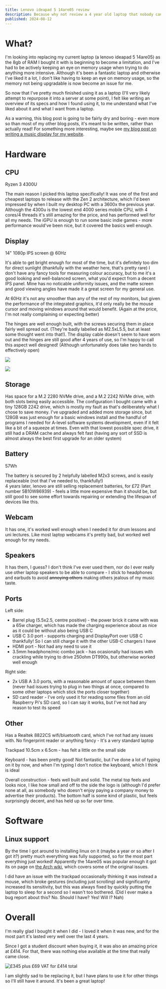 ```yaml
---
title: Lenovo ideapad 5 14are05 review
description: Because why not review a 4 year old laptop that nobody can buy anymore?
published: 2024-08-12
---
```


# What?

I'm looking into replacing my current laptop (a lenovo ideapad 5 14are05) as the 8gb of RAM I bought it with is beginning to become a limitation, and I've had to be actively keeping an eye on memory usage when trying to do anything more intensive. Although it's been a fantastic laptop and otherwise I've liked it a lot, I don't like having to keep an eye on memory usage, so the memory not being upgradable is now become an issue for me.

So now that I've pretty much finished using it as a laptop (I'll very likely attempt to repurpose it into a server at some point), I felt like writing an overview of its specs and how I found using it, to me understand what I've liked about it and what I want from a laptop.

As a warning, this blog post is going to be fairly dry and boring - even more so than most of my other blog posts, it's meant to be written, rather than actually read! For something more interesting, maybe see [my blog post on writing a music display for my website](../small-projects-for-fun/).

# Hardware

## CPU

Ryzen 3 4300U

The main reason I picked this laptop specifically! It was one of the first and cheapest laptops to release with the Zen 2 architecture, which I'd been impressed by when I built my desktop PC with a 3600x the previous year. Although the 4300u is the lowest end 4000 series mobile CPU, with 4 cores/4 threads it's still amazing for the price, and has performed well for all my needs. The iGPU is enough to run some basic indie games - more performance would've been nice, but it covered the basics well enough.

## Display

14" 1080p IPS screen @ 60Hz

It's able to get bright enough for most of the time, but it's definitely too dim for direct sunlight (thankfully with the weather here, that's pretty rare)
I don't have any fancy tools for measuring colour accuracy, but to me it's a good looking and well-balanced screen, what you'd expect from a decent IPS panel.
Mine has no noticable uniformity issues, and the matte screen and good viewing angles have made it a great screen for my general use.

At 60Hz it's not any smoother than any of the rest of my monitors, but given the performance of the integrated graphics, it'd only really be the mouse cursor and moving windows around that would benefit. (Again at the price, I'm not really complaining or expecting better)

The hinges are well enough built, with the screws securing them in place fairly well spread out. (They're badly labelled as M2.5xL5.5, but at least some thought went into that!). The display cable doesn't seem to have worn out and the hinges are still good after 4 years of use, so I'm happy to call this aspect well designed! (Although unfortunately does take two hands to effectively open)

![](./left-hinge.jpg)

![](./right-hinge.jpg)

## Storage

Has space for a M.2 2280 NVMe drive, and a M.2 2242 NVMe drive, with both slots being easily accessible. The configuration I bought came with a tiny 128GB 2242 drive, which is mostly my fault as that's deliberately what I chose to save money. I've upgraded and added more storage since, but 128GB was just enough for a basic windows install and the handful of programs I needed for A-level software systems development, even if it felt like a bit of a squeeze at times. Even with that lowest possible spec drive, it still had a DRAM cache and always felt fast (having any sort of SSD is almost always the best first upgrade for an older system)

## Battery

57Wh

The battery is secured by 2 helpfully labelled M2x3 screws, and is easily replaceable (not that I've needed to, thankfully!)  
4 years later, lenovo are still selling replacement batteries, for £72 (Part number 5B10W86939) - feels a little more expensive than it should be, but still good to see some effort towards repairing or extending the lifespan of devices like this.

## Webcam

It has one, it's worked well enough when I needed it for drum lessons and uni lectures. Like most laptop webcams it's pretty bad, but worked well enough for my needs.

## Speakers

It has them, I guess? I don't think I've ever used them, nor do I ever really use other laptop speakers to be able to compare - I stick to headphones and earbuds to avoid ~~annoying others~~ making others jealous of my music taste.

## Ports

Left side:

- Barrel plug (5.5x2.5, centre positive) - the power brick it came with was a 65w charger, which has made the charging experience about as nice as it could be without also being USB C
- USB C 3.0 port - supports charging and DisplayPort over USB C thankfully! So I can still charge it with the other USB-C chargers I have
- HDMI port - Not had any need to use it
- 3.5mm headphone/mic combo jack - has ocasionally had issues with crackling while trying to drive 250ohm DT990s, but otherwise worked well enough

Right side:

- 2x USB A 3.0 ports, with a reasonable amount of space between them (never had issues trying to plug in two things at once, compared to some other laptops which stick the ports closer together)
- SD card reader - I've only used it for reading some files from an old Raspberry Pi's SD card, so I can say it works, but I've not had any reason to test its speed

## Other

Has a Realtek 8822CS wifi/bluetooth card, which I've not had any issues with. No fingerprint reader or anything fancy - It's a very standard laptop

Trackpad 10.5cm x 6.5cm - has felt a little on the small side

Keyboard - has been pretty good! Not fantastic, but I've done a lot of typing on it by now, and when I'm typing I don't notice the keyboard, which I think is ideal

Overall construction - feels well built and solid. The metal top feels and looks nice, I like how small and off to the side the logo is (although I'd prefer none at all, as somebody who doesn't enjoy paying a company money to advertise their products). The bottom half is some kind of plastic, but feels surprisingly decent, and has held up so far over time.

# Software

## Linux support

By the time I got around to installing linux on it (maybe a year or so after I got it?) pretty much everything was fully supported, so for the most part everything just worked! Apparently the 14are05 was popular enough it got its on page on [the Arch wiki](https://wiki.archlinux.org/title/Lenovo_IdeaPad_5_14are05), which covers some of the original issues.

I did have an issue with the trackpad occasionally thinking it was instead a mouse, which broke gestures (including just scrolling) and significantly increased its sensitivity, but this was always fixed by quickly putting the laptop to sleep for a second so I wasn't too bothered. (Did I ever make a bug report about this? No. Should I have? Yes! Will I? Nah)

# Overall

I'm really glad I bought it when I did - I loved it when it was new, and for the most part it's lasted very well over the last 4 years.

Since I got a student discount when buying it, it was also an amazing price at £414. For that, there was nothing else available at the time that really came close.

![£345 plus £69 VAT for £414 total](./price.png)

I am slightly sad to be replacing it, but I have plans to use it for other things so I'll still have it around. It's been a great laptop!
